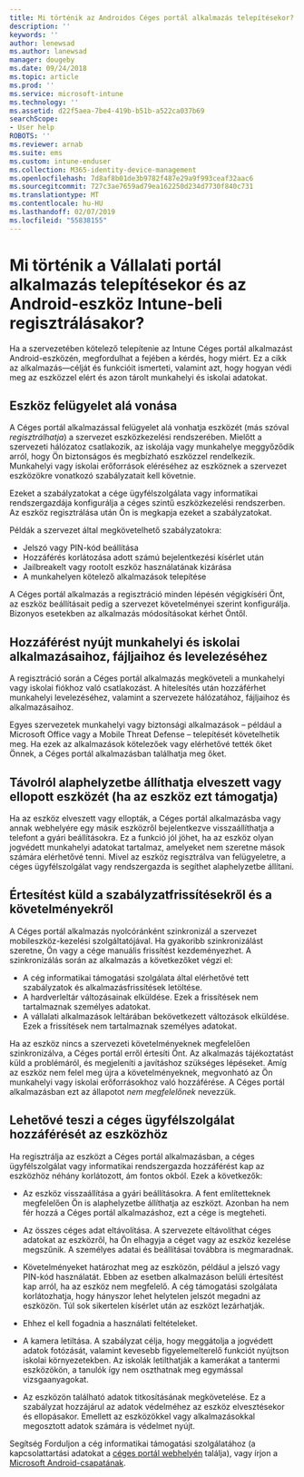 ```yaml
---
title: Mi történik az Androidos Céges portál alkalmazás telepítésekor?
description: ''
keywords: ''
author: lenewsad
ms.author: lanewsad
manager: dougeby
ms.date: 09/24/2018
ms.topic: article
ms.prod: ''
ms.service: microsoft-intune
ms.technology: ''
ms.assetid: d22f5aea-7be4-419b-b51b-a522ca037b69
searchScope:
- User help
ROBOTS: ''
ms.reviewer: arnab
ms.suite: ems
ms.custom: intune-enduser
ms.collection: M365-identity-device-management
ms.openlocfilehash: 7d8af8b01de3b9782f487e29a9f993ceaf32aac6
ms.sourcegitcommit: 727c3ae7659ad79ea162250d234d7730f840c731
ms.translationtype: MT
ms.contentlocale: hu-HU
ms.lasthandoff: 02/07/2019
ms.locfileid: "55838155"
---
```

# <a name="what-happens-if-you-install-the-company-portal-app-and-enroll-your-android-device-in-intune"></a>Mi történik a Vállalati portál alkalmazás telepítésekor és az Android-eszköz Intune-beli regisztrálásakor?

Ha a szervezetében kötelező telepítenie az Intune Céges portál alkalmazást Android-eszközén, megfordulhat a fejében a kérdés, hogy miért. Ez a cikk az alkalmazás&mdash;célját és funkcióit ismerteti, valamint azt, hogy hogyan védi meg az eszközzel elért és azon tárolt munkahelyi és iskolai adatokat.

## <a name="gets-your-device-managed"></a>Eszköz felügyelet alá vonása
A Céges portál alkalmazással felügyelet alá vonhatja eszközét (más szóval *regisztrálhatja*) a szervezet eszközkezelési rendszerében. Mielőtt a szervezeti hálózatoz csatlakozik, az iskolája vagy munkahelye meggyőződik arról, hogy Ön biztonságos és megbízható eszközzel rendelkezik. Munkahelyi vagy iskolai erőforrások eléréséhez az eszköznek a szervezet eszközökre vonatkozó szabályzatait kell követnie. 

Ezeket a szabályzatokat a cége ügyfélszolgálata vagy informatikai rendszergazdája konfigurálja a céges szintű eszközkezelési rendszerben. Az eszköz regisztrálása után Ön is megkapja ezeket a szabályzatokat. 

Példák a szervezet által megkövetelhető szabályzatokra:
* Jelszó vagy PIN-kód beállítása
* Hozzáférés korlátozása adott számú bejelentkezési kísérlet után
* Jailbreakelt vagy rootolt eszköz használatának kizárása
* A munkahelyen kötelező alkalmazások telepítése

A Céges portál alkalmazás a regisztráció minden lépésén végigkíséri Önt, az eszköz beállításait pedig a szervezet követelményei szerint konfigurálja. Bizonyos esetekben az alkalmazás módosításokat kérhet Öntől.

## <a name="gives-you-access-to-work-and-school-apps-work-files-and-email"></a>Hozzáférést nyújt munkahelyi és iskolai alkalmazásaihoz, fájljaihoz és levelezéséhez
A regisztráció során a Céges portál alkalmazás megköveteli a munkahelyi vagy iskolai fiókhoz való csatlakozást. A hitelesítés után hozzáférhet munkahelyi levelezéséhez, valamint a szervezete hálózatához, fájljaihoz és alkalmazásaihoz. 

Egyes szervezetek munkahelyi vagy biztonsági alkalmazások – például a Microsoft Office vagy a Mobile Threat Defense – telepítését követelhetik meg. Ha ezek az alkalmazások kötelezőek vagy elérhetővé tették őket Önnek, a Céges portál alkalmazásban találhatja meg őket.

## <a name="lets-you-remotely-reset-a-lost-or-stolen-device-if-device-supports-it"></a>Távolról alaphelyzetbe állíthatja elveszett vagy ellopott eszközét (ha az eszköz ezt támogatja)
Ha az eszköz elveszett vagy ellopták, a Céges portál alkalmazásba vagy annak webhelyére egy másik eszközről bejelentkezve visszaállíthatja a telefont a gyári beállításokra. Ez a funkció jól jöhet, ha az eszköz olyan jogvédett munkahelyi adatokat tartalmaz, amelyeket nem szeretne mások számára elérhetővé tenni. Mivel az eszköz regisztrálva van felügyeletre, a céges ügyfélszolgálat vagy rendszergazda is segíthet alaphelyzetbe állítani.  

## <a name="notifies-you-of-policy-updates-and-requirements"></a>Értesítést küld a szabályzatfrissítésekről és a követelményekről
A Céges portál alkalmazás nyolcóránként szinkronizál a szervezet mobileszköz-kezelési szolgáltatójával. Ha gyakoribb szinkronizálást szeretne, Ön vagy a cége manuális frissítést kezdeményezhet. A szinkronizálás során az alkalmazás a következőket végzi el:  
* A cég informatikai támogatási szolgálata által elérhetővé tett szabályzatok és alkalmazásfrissítések letöltése.  
* A hardverleltár változásainak elküldése. Ezek a frissítések nem tartalmaznak személyes adatokat.  
* A vállalati alkalmazások leltárában bekövetkezett változások elküldése. Ezek a frissítések nem tartalmaznak személyes adatokat.  

Ha az eszköz nincs a szervezeti követelményeknek megfelelően szinkronizálva, a Céges portál erről értesíti Önt. Az alkalmazás tájékoztatást küld a problémáról, és megjeleníti a javításhoz szükséges lépéseket. Amíg az eszköz nem felel meg újra a követelményeknek, megvonható az Ön munkahelyi vagy iskolai erőforrásokhoz való hozzáférése. A Céges portál alkalmazásban ezt az állapotot *nem megfelelőnek* nevezzük. 

## <a name="permits-company-support-access-to-your-device"></a>Lehetővé teszi a céges ügyfélszolgálat hozzáférését az eszközhöz
Ha regisztrálja az eszközt a Céges portál alkalmazásban, a céges ügyfélszolgálat vagy informatikai rendszergazda hozzáférést kap az eszközhöz néhány korlátozott, ám fontos okból. Ezek a következők:  

* Az eszköz visszaállítása a gyári beállításokra. A fent említetteknek megfelelően Ön is alaphelyzetbe állíthatja az eszközt. Azonban ha nem fér hozzá a Céges portál alkalmazáshoz, ezt a cége is megteheti.  

* Az összes céges adat eltávolítása. A szervezete eltávolíthat céges adatokat az eszközről, ha Ön elhagyja a céget vagy az eszköz kezelése megszűnik. A személyes adatai és beállításai továbbra is megmaradnak.  

* Követelményeket határozhat meg az eszközön, például a jelszó vagy PIN-kód használatát. Ebben az esetben alkalmazáson belüli értesítést kap arról, ha az eszköz nem megfelelő. A cég támogatási szolgálata korlátozhatja, hogy hányszor lehet helytelen jelszót megadni az eszközön. Túl sok sikertelen kísérlet után az eszközt lezárhatják.  

* Ehhez el kell fogadnia a használati feltételeket.  

* A kamera letiltása. A szabályzat célja, hogy meggátolja a jogvédett adatok fotózását, valamint kevesebb figyelemelterelő funkciót nyújtson iskolai környezetekben. Az iskolák letilthatják a kamerákat a tantermi eszközökön, a tanulók így nem oszthatnak meg egymással vizsgaanyagokat.  

* Az eszközön található adatok titkosításának megkövetelése. Ez a szabályzat hozzájárul az adatok védelméhez az eszköz elvesztésekor és ellopásakor. Emellett az eszközökkel vagy alkalmazásokkal megosztott adatok számára is védelmet nyújt.  

Segítség Forduljon a cég informatikai támogatási szolgálatához (a kapcsolattartási adatokat a [céges portál webhelyén](https://go.microsoft.com/fwlink/?linkid=2010980) találja), vagy írjon a <a href="mailto:wintunedroidfbk@microsoft.com?subject=I'm having trouble installing the Company Portal app on my Android device&body=Describe the issue you're experiencing here.">Microsoft Android-csapatának</a>.
